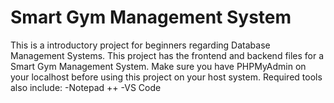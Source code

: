 # Smart Gym Management System
This is a introductory project for beginners regarding Database Management Systems. This project has the frontend and backend files for a Smart Gym Management System.
Make sure you have PHPMyAdmin on your localhost before using this project on your host system.
Required tools also include:
-Notepad ++
-VS Code

